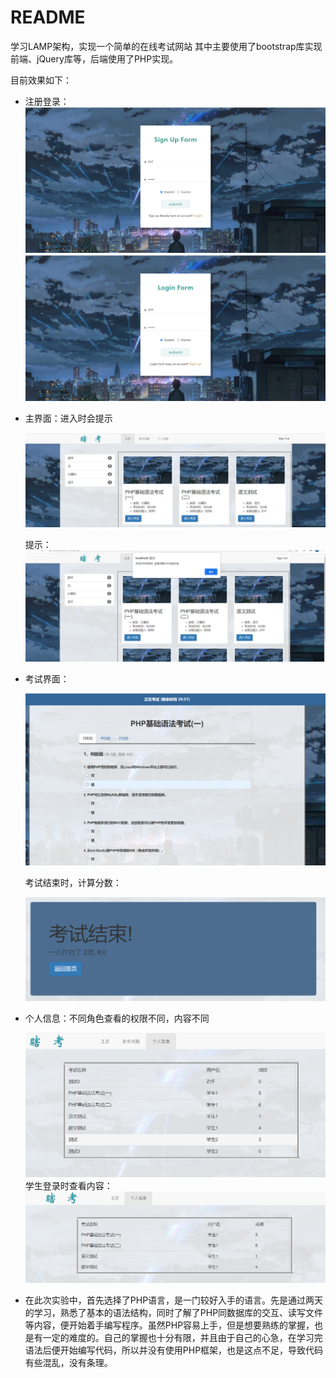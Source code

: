 # README
学习LAMP架构，实现一个简单的在线考试网站
其中主要使用了bootstrap库实现前端、jQuery库等，后端使用了PHP实现。

目前效果如下：

* 注册登录：<img src="img\image-20220512213800883.png" alt="image-20220512213800883" style="zoom:80%;" /><img src="img\image-20220512213814542.png" alt="image-20220512213814542" style="zoom:80%;" />

* 主界面：进入时会提示

  <img src="img\image-20220512213911565.png" alt="image-20220512213911565.png" style="zoom:80%;" />

  提示：<img src="img\image-20220512213937088.png" alt="image-20220512213937088" style="zoom:80%;" />

* 考试界面：

  <img src="img\image-20220512214114934.png" alt="image-20220512214114934" style="zoom:80%;" />

  考试结束时，计算分数：

  <img src="img\image-20220512214404088.png" alt="image-20220512214404088" style="zoom:80%;" />

* 个人信息：不同角色查看的权限不同，内容不同

  <img src="img\image-20220512214025526.png" alt="image-20220512214025526" style="zoom:80%;" />学生登录时查看内容：<img src="img\image-20220512214458598.png" alt="image-20220512214458598" style="zoom:80%;" />



* 在此次实验中，首先选择了PHP语言，是一门较好入手的语言。先是通过两天的学习，熟悉了基本的语法结构，同时了解了PHP同数据库的交互、读写文件等内容，便开始着手编写程序。虽然PHP容易上手，但是想要熟练的掌握，也是有一定的难度的。自己的掌握也十分有限，并且由于自己的心急，在学习完语法后便开始编写代码，所以并没有使用PHP框架，也是这点不足，导致代码有些混乱，没有条理。

